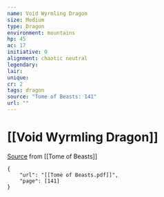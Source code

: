 ```yaml
---
name: Void Wyrmling Dragon
size: Medium
type: Dragon
environment: mountains
hp: 45
ac: 17
initiative: 0
alignment: chaotic neutral
legendary: 
lair: 
unique: 
cr: 2
tags: dragon
source: "Tome of Beasts: 141"
url: ""
---
```

# [[Void Wyrmling Dragon]]

[Source](zotero://open-pdf/library/items/ULEQWHJM?page=141) from [[Tome of Beasts]]

```pdf
{
	"url": "[[Tome of Beasts.pdf]]",
	"page": [141]
}
```

